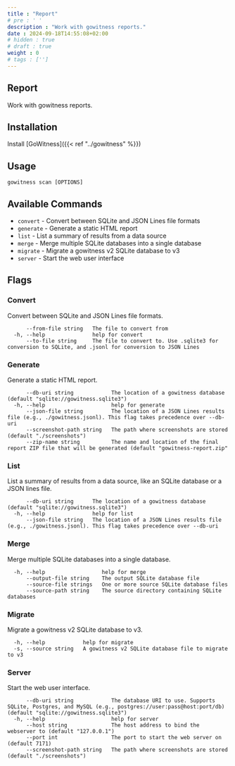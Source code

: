 ```yaml
---
title : "Report"
# pre : ' '
description : "Work with gowitness reports."
date : 2024-09-18T14:55:08+02:00
# hidden : true
# draft : true
weight : 0
# tags : ['']
---
```


## Report

Work with gowitness reports.

## Installation

Install [GoWitness]({{< ref "../gowitness" %}})

## Usage

```plain
gowitness scan [OPTIONS]
```

## Available Commands

- `convert` - Convert between SQLite and JSON Lines file formats
- `generate` - Generate a static HTML report
- `list` - List a summary of results from a data source
- `merge` - Merge multiple SQLite databases into a single database
- `migrate` - Migrate a gowitness v2 SQLite database to v3
- `server` - Start the web user interface

## Flags

### Convert

Convert between SQLite and JSON Lines file formats.

```plain
      --from-file string   The file to convert from
  -h, --help               help for convert
      --to-file string     The file to convert to. Use .sqlite3 for conversion to SQLite, and .jsonl for conversion to JSON Lines
```

### Generate

Generate a static HTML report.

```plain
      --db-uri string            The location of a gowitness database (default "sqlite://gowitness.sqlite3")
  -h, --help                     help for generate
      --json-file string         The location of a JSON Lines results file (e.g., ./gowitness.jsonl). This flag takes precedence over --db-uri
      --screenshot-path string   The path where screenshots are stored (default "./screenshots")
      --zip-name string          The name and location of the final report ZIP file that will be generated (default "gowitness-report.zip"
```

### List

List a summary of results from a data source, like an SQLite database or a JSON lines file.

```plain
      --db-uri string      The location of a gowitness database (default "sqlite://gowitness.sqlite3")
  -h, --help               help for list
      --json-file string   The location of a JSON Lines results file (e.g., ./gowitness.jsonl). This flag takes precedence over --db-uri
```

### Merge

Merge multiple SQLite databases into a single database.

```plain
  -h, --help                  help for merge
      --output-file string    The output SQLite database file
      --source-file strings   One or more source SQLite database files
      --source-path string    The source directory containing SQLite databases
```

### Migrate

Migrate a gowitness v2 SQLite database to v3.

```plain
  -h, --help            help for migrate
  -s, --source string   A gowitness v2 SQLite database file to migrate to v3
```

### Server

Start the web user interface.

```plain
      --db-uri string            The database URI to use. Supports SQLite, Postgres, and MySQL (e.g., postgres://user:pass@host:port/db) (default "sqlite://gowitness.sqlite3")
  -h, --help                     help for server
      --host string              The host address to bind the webserver to (default "127.0.0.1")
      --port int                 The port to start the web server on (default 7171)
      --screenshot-path string   The path where screenshots are stored (default "./screenshots")
```
